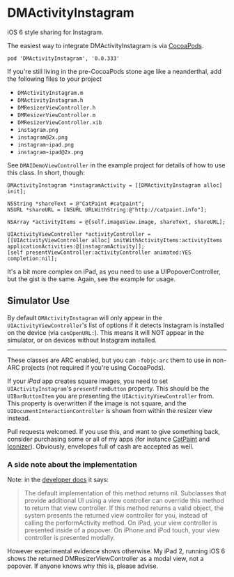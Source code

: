 # DMActivityInstagram

iOS 6 style sharing for Instagram.

The easiest way to integrate DMActivityInstagram is via [CocoaPods](http://cocoapods.org).

    pod 'DMActivityInstagram', '0.0.333' 

If you're still living in the pre-CocoaPods stone age like a neanderthal, add the following files to your project

- `DMActivityInstagram.m`
- `DMActivityInstagram.h`
- `DMResizerViewController.h`
- `DMResizerViewController.m`
- `DMResizerViewController.xib`
- `instagram.png`
- `instagram@2x.png`
- `instagram~ipad.png`
- `instagram~ipad@2x.png`

See `DMAIDemoViewController` in the example project for details of how to use this class. In short, though:

    DMActivityInstagram *instagramActivity = [[DMActivityInstagram alloc] init];

    NSString *shareText = @"CatPaint #catpaint";
    NSURL *shareURL = [NSURL URLWithString:@"http://catpaint.info"];
    
    NSArray *activityItems = @[self.imageView.image, shareText, shareURL];

    UIActivityViewController *activityController = [[UIActivityViewController alloc] initWithActivityItems:activityItems applicationActivities:@[instagramActivity]];
    [self presentViewController:activityController animated:YES completion:nil];

It's a bit more complex on iPad, as you need to use a UIPopoverController, but the gist is the same. Again, see the example for usage.

## Simulator Use

By default `DMActivityInstagram` will only appear in the `UIActivityViewController`'s list of options if it detects Instagram is installed on the device (via `canOpenURL:`). This means it will NOT appear in the simulator, or on devices without Instagram installed.

-----

These classes are ARC enabled, but you can `-fobjc-arc` them to use in non-ARC projects (not required if you're using CocoaPods).

If your *iPad* app creates square images, you need to set `UIActivityInstagram`'s `presentFromButton` property. This should be the `UIBarButtonItem` you are presenting the `UIActivityViewController` from. This property is overwritten if the image is not square, and the `UIDocumentInteractionController` is shown from within the resizer view instead.

Pull requests welcomed. If you use this, and want to give something back, consider purchasing some or all of my apps (for instance [CatPaint](http://catpaint.info) and [Iconizer](http://itunes.apple.com/us/app/iconizer/id412346451?mt=12)). Obviously, envelopes full of cash are accepted as well.

### A side note about the implementation

Note: in the [developer docs](https://developer.apple.com/library/ios/#documentation/UIKit/Reference/UIActivity_Class/Reference/Reference.html#//apple_ref/doc/uid/TP40011974) it says:
> The default implementation of this method returns nil. Subclasses that provide additional UI using a view controller can override this method to return that view controller. If this method returns a valid object, the system presents the returned view controller for you, instead of calling the performActivity method. On iPad, your view controller is presented inside of a popover. On iPhone and iPod touch, your view controller is presented modally.

However experimental evidence shows otherwise. My iPad 2, running iOS 6 shows the returned DMResizerViewController as a modal view, not a popover. If anyone knows why this is, please advise.

